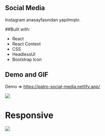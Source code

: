 
## Social Media

Instagram anasayfasından yapılmıştır.

##Built with:
- React
- React Context
- CSS
- HeadlessUI
- Bootstrap Icon

## Demo and GIF

Demo => https://patro-social-media.netlify.app/

![](https://github.com/samettekin01/social-media/blob/main/son.gif)

# Responsive

![](https://github.com/samettekin01/social-media/blob/main/responsive.gif)
